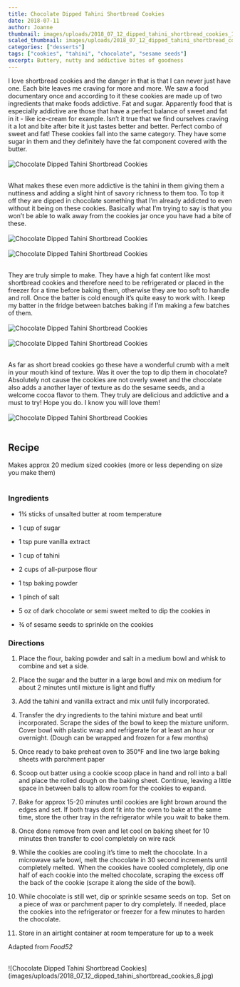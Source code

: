 ```yaml
---
title: Chocolate Dipped Tahini Shortbread Cookies
date: 2018-07-11
author: Joanne
thumbnail: images/uploads/2018_07_12_dipped_tahini_shortbread_cookies_1.jpg
scaled_thumbnail: images/uploads/2018_07_12_dipped_tahini_shortbread_cookies_0.jpg
categories: ["desserts"]
tags: ["cookies", "tahini", "chocolate", "sesame seeds"]
excerpt: Buttery, nutty and addictive bites of goodness
---
```

I love shortbread cookies and the danger in that is that I can never just have one. Each bite leaves me craving for more and more. We saw a food documentary once and according to it these cookies are made up of two ingredients that make foods addictive. Fat and sugar. Apparently food that is especially addictive are those that have a perfect balance of sweet and fat in it - like ice-cream for example. Isn’t it true that we find ourselves craving it a lot and bite after bite it just tastes better and better. Perfect combo of sweet and fat! These cookies fall into the same category. They have some sugar in them and they definitely have the fat component covered with the butter.
</br>
</br>
![Chocolate Dipped Tahini Shortbread Cookies](images/uploads/2018_07_12_dipped_tahini_shortbread_cookies_2.jpg)
</br>
</br>

What makes these even more addictive is the tahini in them giving them a nuttiness and adding a slight hint of savory richness to them too. To top it off they are dipped in chocolate something that I’m already addicted to even without it being on these cookies. Basically what I’m trying to say is that you won’t be able to walk away from the cookies jar once you have had a bite of these.
</br>
</br>
![Chocolate Dipped Tahini Shortbread Cookies](images/uploads/2018_07_12_dipped_tahini_shortbread_cookies_3.jpg)
</br>
</br>
![Chocolate Dipped Tahini Shortbread Cookies](images/uploads/2018_07_12_dipped_tahini_shortbread_cookies_4.jpg)
</br>
</br>

They are truly simple to make.  They have a high fat content like most shortbread cookies and therefore need to be refrigerated or placed in the freezer for a time before baking them, otherwise they are too soft to handle and roll.  Once the batter is cold enough it’s quite easy to work with. I keep my batter in the fridge between batches baking if I’m making a few batches of them.
</br>
</br>
![Chocolate Dipped Tahini Shortbread Cookies](images/uploads/2018_07_12_dipped_tahini_shortbread_cookies_5.jpg)
</br>
</br>
![Chocolate Dipped Tahini Shortbread Cookies](images/uploads/2018_07_12_dipped_tahini_shortbread_cookies_6.jpg)
</br>
</br>

As far as short bread cookies go these have a wonderful crumb with a melt in your mouth kind of texture.  Was it over the top to dip them in chocolate? Absolutely not cause the cookies are not overly sweet and the chocolate also adds a another layer of texture as do the sesame seeds, and a welcome cocoa flavor to them. They truly are delicious and addictive and a must to try! Hope you do. I know you will love them!
</br>
</br>
![Chocolate Dipped Tahini Shortbread Cookies](images/uploads/2018_07_12_dipped_tahini_shortbread_cookies_7.jpg)
</br>
</br>

## Recipe
Makes approx 20 medium sized cookies (more or less depending on size you make them)
</br>
</br>

### Ingredients 

* 1&frac34; sticks of unsalted butter at room temperature 

* 1 cup of sugar 

* 1 tsp pure vanilla extract 

* 1 cup of tahini 

* 2 cups of all-purpose flour

* 1 tsp baking powder

* 1 pinch of salt  

* 5 oz of dark chocolate or semi sweet melted to dip the cookies in 

* &frac34; of sesame seeds to sprinkle on the cookies 

### Directions

1. Place the flour, baking powder and salt in a medium bowl and whisk to combine and set a side.

1. Place the sugar and the butter in a large bowl and mix on medium for about 2 minutes until mixture is light and fluffy 

1. Add the tahini and vanilla extract and mix until fully incorporated. 

1. Transfer the dry ingredients to the tahini mixture and beat until incorporated. Scrape the sides of the bowl to keep the mixture uniform. Cover bowl with plastic wrap and refrigerate for at least an hour or overnight. (Dough can be wrapped and frozen for a few months) 

1. Once ready to bake preheat oven to 350&deg;F and line two large baking sheets with parchment paper

1. Scoop out batter using a cookie scoop place in hand and roll into a ball and place the rolled dough on the baking sheet. Continue, leaving a little space in between balls to allow room for the cookies to expand. 

1. Bake for approx 15-20 minutes until cookies are light brown around the edges and set. If both trays dont fit into the oven to bake at the same time, store the other tray in the refrigerator while you wait to bake them.

1. Once done remove from oven and let cool on baking sheet for 10 minutes then transfer to cool completely on wire rack

1. While the cookies are cooling it’s time to melt the chocolate. In a microwave safe bowl, melt the chocolate in 30 second increments until completely melted.  When the cookies have cooled completely, dip one half of each cookie into the melted chocolate, scraping the excess off the back of the cookie (scrape it along the side of the bowl).

1. While chocolate is still wet, dip or sprinkle sesame seeds on top.  Set on a piece of wax or parchment paper to dry completely. If needed, place the cookies into the refrigerator or freezer for a few minutes to harden the chocolate.

1. Store in an airtight container at room temperature for up to a week

Adapted from _Food52_

</br>
![Chocolate Dipped Tahini Shortbread Cookies](images/uploads/2018_07_12_dipped_tahini_shortbread_cookies_8.jpg)
